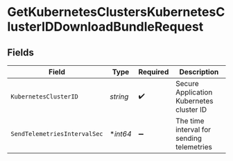 # GetKubernetesClustersKubernetesClusterIDDownloadBundleRequest


## Fields

| Field                                     | Type                                      | Required                                  | Description                               |
| ----------------------------------------- | ----------------------------------------- | ----------------------------------------- | ----------------------------------------- |
| `KubernetesClusterID`                     | *string*                                  | :heavy_check_mark:                        | Secure Application Kubernetes cluster ID  |
| `SendTelemetriesIntervalSec`              | **int64*                                  | :heavy_minus_sign:                        | The time interval for sending telemetries |